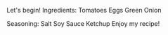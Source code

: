 Let's begin!
Ingredients:
Tomatoes
Eggs
Green Onion

Seasoning:
Salt
Soy Sauce
Ketchup
Enjoy my recipe!